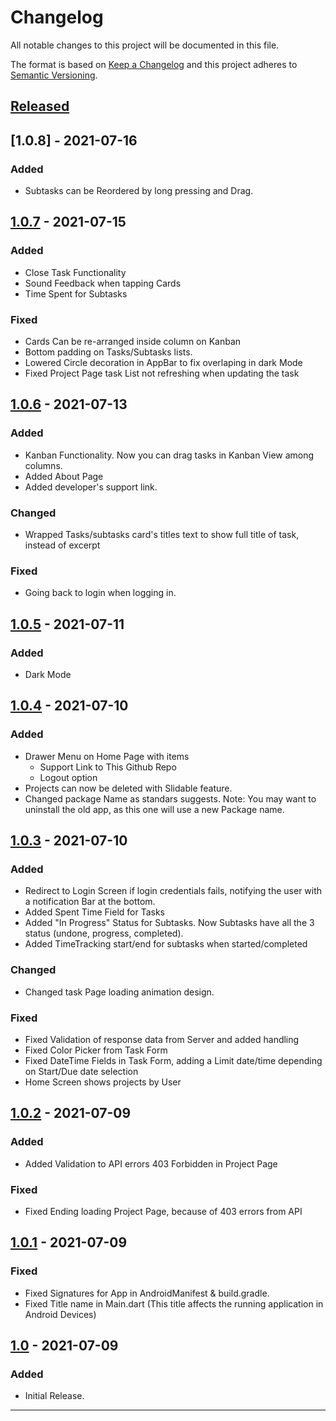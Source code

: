 # Changelog
All notable changes to this project will be documented in this file.

The format is based on [Keep a Changelog][Keep a Changelog] and this project adheres to [Semantic Versioning][Semantic Versioning].

## [Released]

## [1.0.8] - 2021-07-16
### Added
- Subtasks can be Reordered by long pressing and Drag.

## [1.0.7] - 2021-07-15
### Added
- Close Task Functionality
- Sound Feedback when tapping Cards
- Time Spent for Subtasks

### Fixed
- Cards Can be re-arranged inside column on Kanban
- Bottom padding on Tasks/Subtasks lists.
- Lowered Circle decoration in AppBar to fix overlaping in dark Mode
- Fixed Project Page task List not refreshing when updating the task


## [1.0.6] - 2021-07-13
### Added
- Kanban Functionality. Now you can drag tasks in Kanban View among columns.
- Added About Page
- Added developer's support link.

### Changed
- Wrapped Tasks/subtasks card's titles text to show full title of task, instead of excerpt

### Fixed
- Going back to login when logging in.


## [1.0.5] - 2021-07-11
### Added
- Dark Mode

## [1.0.4] - 2021-07-10
### Added
- Drawer Menu on Home Page with items
    - Support Link to This Github Repo
    - Logout option
- Projects can now be deleted with Slidable feature.
- Changed package Name as standars suggests. Note: You may want to uninstall the old app, as this one will use a new Package name.

## [1.0.3] - 2021-07-10
### Added
- Redirect to Login Screen if login credentials fails, notifying the user with a notification Bar at the bottom.
- Added Spent Time Field for Tasks
- Added "In Progress" Status for Subtasks. Now Subtasks have all the 3 status (undone, progress, completed).
- Added TimeTracking start/end for subtasks when started/completed

### Changed
- Changed task Page loading animation design.

### Fixed 
- Fixed Validation of response data from Server and added handling
- Fixed Color Picker from Task Form
- Fixed DateTime Fields in Task Form, adding a Limit date/time depending on Start/Due date selection
- Home Screen shows projects by User

## [1.0.2] - 2021-07-09
### Added
- Added Validation to API errors 403 Forbidden in Project Page

### Fixed
- Fixed Ending loading Project Page, because of 403 errors from API

## [1.0.1] - 2021-07-09
### Fixed
- Fixed Signatures for App in AndroidManifest & build.gradle.
- Fixed Title name in Main.dart (This title affects the running application in Android Devices)

## [1.0] - 2021-07-09
### Added
- Initial Release.


<!-- ## [Unreleased]

--- -->

---

<!-- Links -->
[Keep a Changelog]: https://keepachangelog.com/
[Semantic Versioning]: https://semver.org/

<!-- Versions -->
[Released]: https://github.com/Jeoxs/khanos/releases

[1.0.6]: https://github.com/Jeoxs/khanos/compare/v1.0.7...v1.0.8
[1.0.7]: https://github.com/Jeoxs/khanos/compare/v1.0.6...v1.0.7
[1.0.6]: https://github.com/Jeoxs/khanos/compare/v1.0.5...v1.0.6
[1.0.5]: https://github.com/Jeoxs/khanos/compare/v1.0.4...v1.0.5
[1.0.4]: https://github.com/Jeoxs/khanos/compare/v1.0.3...v1.0.4
[1.0.3]: https://github.com/Jeoxs/khanos/compare/v1.0.2...v1.0.3
[1.0.2]: https://github.com/Jeoxs/khanos/compare/v1.0.1...v1.0.2
[1.0.1]: https://github.com/Jeoxs/khanos/compare/v1.0...v1.0.1
[1.0]: https://github.com/Jeoxs/khanos/releases/v1.0

[Unreleased]: https://github.com/Jeoxs/khanos/compare/v1.0...HEAD
